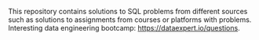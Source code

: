 This repository contains solutions to SQL problems from different sources such as solutions to assignments from courses or platforms with problems. </br>
Interesting data engineering bootcamp: <https://dataexpert.io/questions>.
